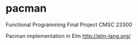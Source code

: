 # pacman
Functional Programming Final Project CMSC 23300

Pacman implementation in Elm 
http://elm-lang.org/
